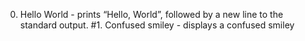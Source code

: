 0. Hello World - prints “Hello, World”, followed by a new line to the standard output.
#1. Confused smiley - displays a confused smiley
